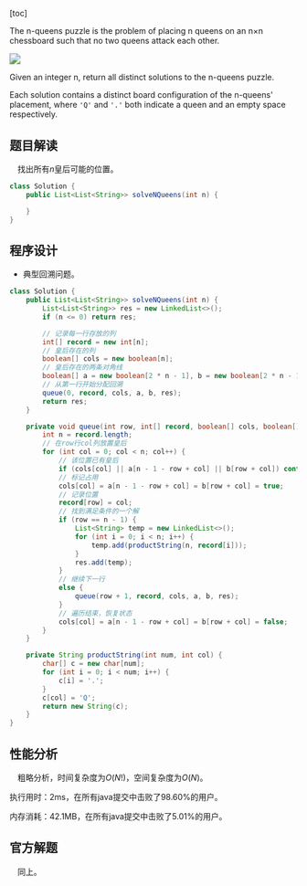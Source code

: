 [toc]

The n-queens puzzle is the problem of placing n queens on an n×n chessboard such that no two queens attack each other.

<img src="../images/#51.png" style="zoom:120%;" />

Given an integer n, return all distinct solutions to the n-queens puzzle.

Each solution contains a distinct board configuration of the n-queens' placement, where `'Q'` and `'.'` both indicate a queen and an empty space respectively.

## 题目解读

&emsp;找出所有$n$皇后可能的位置。

```java
class Solution {
    public List<List<String>> solveNQueens(int n) {

    }
}
```

## 程序设计

* 典型回溯问题。

```java
class Solution {
    public List<List<String>> solveNQueens(int n) {
        List<List<String>> res = new LinkedList<>();
        if (n <= 0) return res;

        // 记录每一行存放的列
        int[] record = new int[n];
        // 皇后存在的列
        boolean[] cols = new boolean[n];
        // 皇后存在的两条对角线
        boolean[] a = new boolean[2 * n - 1], b = new boolean[2 * n - 1];
        // 从第一行开始分配回溯
        queue(0, record, cols, a, b, res);
        return res;
    }

    private void queue(int row, int[] record, boolean[] cols, boolean[] a, boolean[] b, List<List<String>> res) {
        int n = record.length;
        // 在row行col列放置皇后
        for (int col = 0; col < n; col++) {
            // 该位置已有皇后
            if (cols[col] || a[n - 1 - row + col] || b[row + col]) continue;
            // 标记占用
            cols[col] = a[n - 1 - row + col] = b[row + col] = true;
            // 记录位置
            record[row] = col;
            // 找到满足条件的一个解
            if (row == n - 1) {
                List<String> temp = new LinkedList<>();
                for (int i = 0; i < n; i++) {
                    temp.add(productString(n, record[i]));
                }
                res.add(temp);
            }
            // 继续下一行
            else {
                queue(row + 1, record, cols, a, b, res);
            }
            // 遍历结束，恢复状态
            cols[col] = a[n - 1 - row + col] = b[row + col] = false;
        }
    }

    private String productString(int num, int col) {
        char[] c = new char[num];
        for (int i = 0; i < num; i++) {
            c[i] = '.';
        }
        c[col] = 'Q';
        return new String(c);
    }
}
```

## 性能分析

&emsp;粗略分析，时间复杂度为$O(N!)$，空间复杂度为$O(N)$。

执行用时：2ms，在所有java提交中击败了98.60%的用户。

内存消耗：42.1MB，在所有java提交中击败了5.01%的用户。

## 官方解题

&emsp;同上。